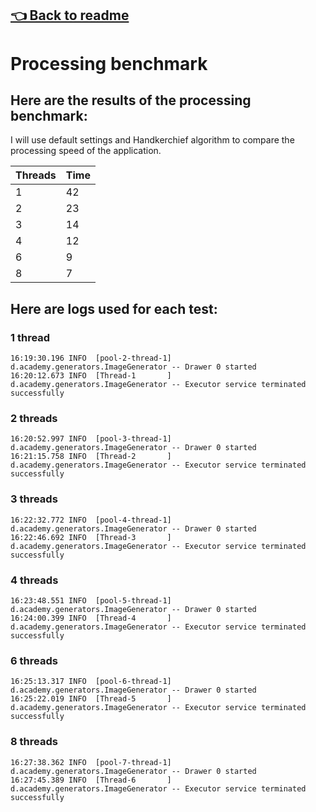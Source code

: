 ## [👈 Back to readme](../../README.md)

# Processing benchmark

## Here are the results of the processing benchmark:

I will use default settings and Handkerchief algorithm to compare the processing speed of the application.

| Threads | Time |
|---------|------|
| 1       | 42   |
| 2       | 23   |
| 3       | 14   |
| 4       | 12   |
| 6       | 9    |
| 8       | 7    |

## Here are logs used for each test:

### 1 thread

```log
16:19:30.196 INFO  [pool-2-thread-1] d.academy.generators.ImageGenerator -- Drawer 0 started
16:20:12.673 INFO  [Thread-1       ] d.academy.generators.ImageGenerator -- Executor service terminated successfully
```

### 2 threads

```log
16:20:52.997 INFO  [pool-3-thread-1] d.academy.generators.ImageGenerator -- Drawer 0 started
16:21:15.758 INFO  [Thread-2       ] d.academy.generators.ImageGenerator -- Executor service terminated successfully
```

### 3 threads

```log
16:22:32.772 INFO  [pool-4-thread-1] d.academy.generators.ImageGenerator -- Drawer 0 started
16:22:46.692 INFO  [Thread-3       ] d.academy.generators.ImageGenerator -- Executor service terminated successfully
```

### 4 threads

```log
16:23:48.551 INFO  [pool-5-thread-1] d.academy.generators.ImageGenerator -- Drawer 0 started
16:24:00.399 INFO  [Thread-4       ] d.academy.generators.ImageGenerator -- Executor service terminated successfully
```

### 6 threads

```log
16:25:13.317 INFO  [pool-6-thread-1] d.academy.generators.ImageGenerator -- Drawer 0 started
16:25:22.019 INFO  [Thread-5       ] d.academy.generators.ImageGenerator -- Executor service terminated successfully
```

### 8 threads

```log
16:27:38.362 INFO  [pool-7-thread-1] d.academy.generators.ImageGenerator -- Drawer 0 started
16:27:45.389 INFO  [Thread-6       ] d.academy.generators.ImageGenerator -- Executor service terminated successfully
```
